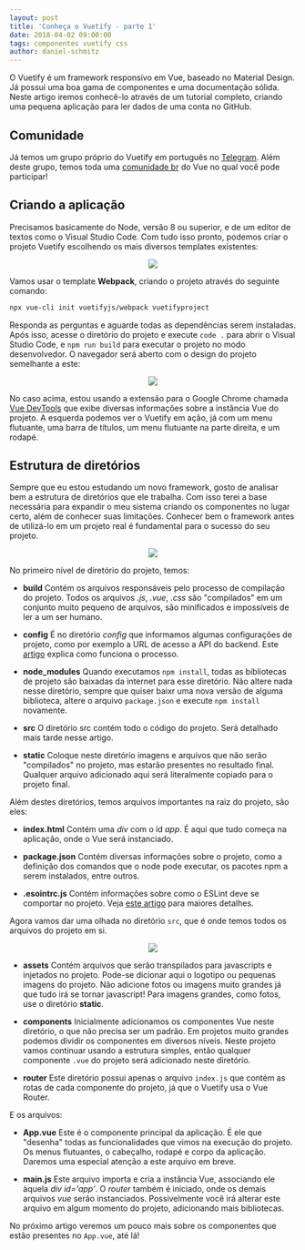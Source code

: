 ```yaml
---
layout: post
title: 'Conheça o Vuetify - parte 1'
date: 2018-04-02 09:00:00 
tags: componentes vuetify css 
author: daniel-schmitz
---
```


O Vuetify é um framework responsivo em Vue, baseado no Material Design. Já possui uma boa gama de componentes e uma documentação sólida. Neste artigo iremos conhecê-lo através de um tutorial completo, criando uma pequena aplicação para ler dados de uma conta no GitHub.

## Comunidade

Já temos um grupo próprio do Vuetify em português no [Telegram](https://t.me/vuetifybr). Além deste grupo, temos toda uma [comunidade br](https://github.com/vuejs-br/comunidades) do Vue no qual você pode participar! 

## Criando a aplicação

Precisamos basicamente do Node, versão 8 ou superior, e de um editor de textos como o Visual Studio Code. Com tudo isso pronto, podemos criar o projeto Vuetify escolhendo os mais diversos templates existentes:

<p align="center">
<img src="https://i.imgur.com/ApVRDTu.png">
</p>

Vamos usar o template **Webpack**, criando o projeto através do seguinte comando:

```bash
npx vue-cli init vuetifyjs/webpack vuetifyproject
```

Responda as perguntas e aguarde todas as dependências serem instaladas. Após isso, acesse o diretório do projeto e execute `code .` para abrir o Visual Studio Code, e `npm run build` para executar o projeto no modo desenvolvedor. O navegador será aberto com o design do projeto semelhante a este:

<p align="center">
<img src="https://i.imgur.com/GAJJzxz.png">
</p>

No caso acima, estou usando a extensão para o Google Chrome chamada [Vue DevTools](https://github.com/vuejs/vue-devtools) que exibe diversas informações sobre a instância Vue do projeto. A esquerda podemos ver o Vuetify em ação, já com um menu flutuante, uma barra de títulos, um menu flutuante na parte direita, e um rodapé.

## Estrutura de diretórios

Sempre que eu estou estudando um novo framework, gosto de analisar bem a estrutura de diretórios que ele trabalha. Com isso terei a base necessária para expandir o meu sistema criando os componentes no lugar certo, além de conhecer suas limitações. Conhecer bem o framework antes de utilizá-lo em um projeto real é fundamental para o sucesso do seu projeto.

<p align="center">
<img src="https://i.imgur.com/KOcJvtx.png">
</p>

No primeiro nível de diretório do projeto, temos:

- **build** Contém os arquivos responsáveis pelo processo de compilação do projeto. Todos os arquivos *.js*, *.vue*, *.css* são "compilados" em um conjunto muito pequeno de arquivos, são minificados e impossíveis de ler a um ser humano.

- **config** É no diretório *config* que informamos algumas configurações de projeto, como por exemplo a URL de acesso a API do backend. Este [artigo](http://vuejs-brasil.com.br/trabalhando-com-arquivos-env-no-vue/) explica como funciona o processo.

- **node_modules** Quando executamos `npm install`, todas as bibliotecas de projeto são baixadas da internet para esse diretório. Não altere nada nesse diretório, sempre que quiser baixr uma nova versão de alguma biblioteca, altere o arquivo `package.json` e execute `npm install` novamente.

- **src** O diretório src contém todo o código do projeto. Será detalhado mais tarde nesse artigo.

- **static** Coloque neste diretório imagens e arquivos que não serão "compilados" no projeto, mas estarão presentes no resultado final. Qualquer arquivo adicionado aqui será literalmente copiado para o projeto final.

Além destes diretórios, temos  arquivos importantes na raiz do projeto, são eles:

- **index.html** Contém uma *div* com o id *app*. É aqui que tudo começa na aplicação, onde o Vue será instanciado. 

- **package.json** Contém diversas informações sobre o projeto, como a definição dos comandos que o node pode executar, os pacotes npm a serem instalados, entre outros.

- **.esointrc.js** Contém informações sobre como o ESLint deve se comportar no projeto. Veja [este artigo](http://vuejs-brasil.com.br/deixe-o-eslint-trabalhar-para-voce-no-visual-studio-code/) para maiores detalhes.

Agora vamos dar uma olhada no diretório `src`, que é onde temos todos os arquivos do projeto em si. 

<p align="center">
<img src="https://i.imgur.com/eFQ2NMS.png">
</p>

- **assets** Contém arquivos que serão transpilados para javascripts e injetados no projeto. Pode-se dicionar aqui o logotipo ou pequenas imagens do projeto. Não adicione fotos ou imagens muito grandes já que tudo irá se tornar javascript! Para imagens grandes, como fotos, use o diretório **static**.

- **components** Inicialmente adicionamos os componentes Vue neste diretório, o que não precisa ser um padrão. Em projetos muito grandes podemos dividir os componentes em diversos níveis. Neste projeto vamos continuar usando a estrutura simples, então qualquer componente `.vue` do projeto será adicionado neste diretório.

- **router** Este diretório possui apenas o arquivo `index.js` que contém as rotas de cada componente do projeto, já que o Vuetify usa o Vue Router.

E os arquivos:

- **App.vue** Este é o componente principal da aplicação. É ele que "desenha" todas as funcionalidades que vimos na execução do projeto. Os menus flutuantes, o cabeçalho, rodapé e corpo da aplicação. Daremos uma especial atenção a este arquivo em breve.

- **main.js** Este arquivo importa e cria a instância Vue, associando ele àquela *div id='app'*. O *router* também é iniciado, onde os demais arquivos *vue* serão instanciados. Possivelmente você irá alterar este arquivo em algum momento do projeto, adicionando mais bibliotecas.

No próximo artigo veremos um pouco mais sobre os componentes que estão presentes no `App.vue`, até lá!


